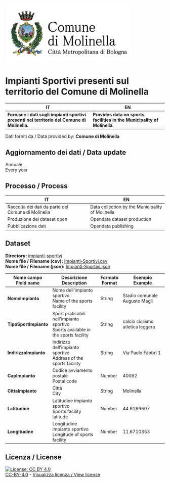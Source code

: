 <img src="../assets/images/Logo Molinella.jpg" alt="Comune Molinella" data-canonical-src="../assets/images/Logo Molinella.jpg" width="400" />

# Impianti Sportivi presenti sul territorio del Comune di Molinella

| IT|EN|
|-|-|
|**Fornisce i dati sugli impianti sportivi presenti nel territorio del Comune di Molinella.**<br>|**Provides data on sports facilities in the Municipality of Molinella.**<br>

Dati forniti da / Data provided by: **Comune di Molinella**<br>

## Aggiornamento dei dati / Data update

Annuale<br>
Every year

## Processo / Process

| IT|EN|
|-|-|
|Raccolta dei dati da parte del Comune di Molinella|Data collection by the Municipality of Molinella|
|Produzione del dataset open|Opendata dataset production|
|Pubblicazione dati|Opendata publishing|

## Dataset

**Directory:**  [impianti-sportivi](../data/impianti-sportivi/)<br>
**Nome file / Filename (csv):** [Impianti-Sportivi.csv](../data/impianti-sportivi/Impianti-Sportivi.csv)<br>
**Nome file / Filename (json):** [Impianti-Sportivi.json](../data/impianti-sportivi/Impianti-Sportivi.json)<br>

|Nome campo<br>Field name|Descrizione<br>Description|Formato<br>Format|Esempio<br>Example|
|-|-|-|-|
|**NomeImpianto**|Nome dell'impianto sportivo<br>Name of the sports facility<br>|String|Stadio comunale Augusto Magli|
|**TipoSportImpianto**|Sport praticabili nell'impianto sportivo<br>Sports available in the sports facility|String|calcio ciclismo atletica leggera|
|**IndirizzoImpianto**|Indirizzo dell'impianto sportivo<br>Address of the sports facility|String|Via Paolo Fabbri 1|
|**CapImpianto**|Codice avviamento postale<br>Postal code|Number|40062|
|**CittaImpianto**|Città<br>City|String|Molinella|
|**Latitudine**|Latitudine impianto sportivo<br>Sports facility latitude|Number|44.6189607|
|**Longitudine**|Longitudine impianto sportivo<br>Longitude of sports facility|Number|11.6710353|

## Licenza / License

[![License: CC BY 4.0](https://img.shields.io/badge/License-CC_BY_4.0-lightgrey.svg)](https://creativecommons.org/licenses/by/4.0/)<br>
[CC-BY-4.0](https://creativecommons.org/licenses/by/4.0/deed.it) - [Visualizza licenza / View license](https://github.com/ComuneMolinella/opendata/blob/main/LICENSE.txt)

